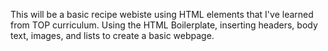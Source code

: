 This will be a basic recipe webiste using HTML elements that I've learned
from TOP curriculum. Using the HTML Boilerplate, inserting headers, body text, images, and lists to create a basic webpage.
